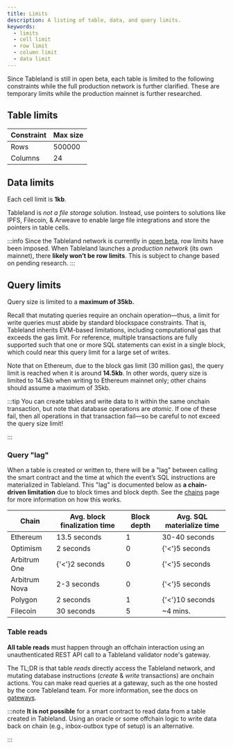 ```yaml
---
title: Limits
description: A listing of table, data, and query limits.
keywords:
  - limits
  - cell limit
  - row limit
  - column limit
  - data limit
---
```


Since Tableland is still in open beta, each table is limited to the following constraints while the full production network is further clarified. These are temporary limits while the production mainnet is further researched.

<div className="row margin-bottom--lg">
<div className="col">

## Table limits

| Constraint | Max size |
| ---------- | -------- |
| Rows       | 500000   |
| Columns    | 24       |

</div>

<div className="col">

## Data limits

Each cell limit is **1kb**.

Tableland is _not a file storage_ solution. Instead, use pointers to solutions like IPFS, Filecoin, & Arweave to enable large file integrations and store the pointers in table cells.

</div>
</div>

:::info
Since the Tableland network is currently in [open beta](/fundamentals/about/open-beta), row limits have been imposed. When Tableland launches a _production network_ (its own mainnet), there **likely won’t be row limits**. This is subject to change based on pending research.
:::

## Query limits

Query size is limited to a **maximum of 35kb.**

Recall that mutating queries require an onchain operation—thus, a limit for write queries must abide by standard blockspace constraints. That is, Tableland inherits EVM-based limitations, including computational gas that exceeds the gas limit. For reference, multiple transactions are fully supported such that one or more SQL statements can exist in a single block, which could near this query limit for a large set of writes.

Note that on Ethereum, due to the block gas limit (30 million gas), the query limit is reached when it is around **14.5kb**. In other words, query size is limited to 14.5kb when writing to Ethereum mainnet only; other chains should assume a maximum of 35kb.

:::tip
You can create tables and write data to it within the same onchain transaction, but note that database operations are _atomic_. If one of these fail, then all operations in that transaction fail—so be careful to not exceed the query size limit!

:::

### Query "lag"

When a table is created or written to, there will be a "lag" between calling the smart contract and the time at which the event’s SQL instructions are materialized in Tableland. This "lag" is documented below as **a chain-driven limitation** due to block times and block depth. See the [chains](/quickstarts/chains) page for more information on how this works.

| Chain         | Avg. block finalization time | Block depth | Avg. SQL materialize time |
| ------------- | ---------------------------- | ----------- | ------------------------- |
| Ethereum      | 13.5 seconds                 | 1           | 30-40 seconds             |
| Optimism      | 2 seconds                    | 0           | {'<'}5 seconds            |
| Arbitrum One  | {'<'}2 seconds               | 0           | {'<'}5 seconds            |
| Arbitrum Nova | 2-3 seconds                  | 0           | {'<'}5 seconds            |
| Polygon       | 2 seconds                    | 1           | {'<'}10 seconds           |
| Filecoin      | 30 seconds                   | 5           | ~4 mins.                  |

### Table reads

**All table reads** must happen through an offchain interaction using an unauthenticated REST API call to a Tableland validator node's gateway.

The TL;DR is that table _reads_ directly access the Tableland network, and mutating database instructions (_create_ & _write_ transactions) are onchain actions. You can make read queries at a gateway, such as the one hosted by the core Tableland team. For more information, see the docs on [gateways](/fundamentals/architecture/gateway).

:::note
**It is not possible** for a smart contract to read data from a table created in Tableland. Using an oracle or some offchain logic to write data back on chain (e.g., inbox-outbox type of setup) is an alternative.

:::
